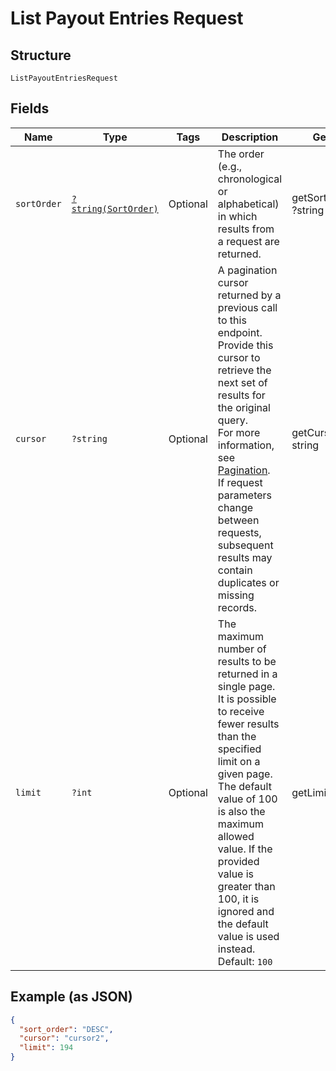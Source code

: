 
# List Payout Entries Request

## Structure

`ListPayoutEntriesRequest`

## Fields

| Name | Type | Tags | Description | Getter | Setter |
|  --- | --- | --- | --- | --- | --- |
| `sortOrder` | [`?string(SortOrder)`](../../doc/models/sort-order.md) | Optional | The order (e.g., chronological or alphabetical) in which results from a request are returned. | getSortOrder(): ?string | setSortOrder(?string sortOrder): void |
| `cursor` | `?string` | Optional | A pagination cursor returned by a previous call to this endpoint.<br>Provide this cursor to retrieve the next set of results for the original query.<br>For more information, see [Pagination](https://developer.squareup.com/docs/build-basics/common-api-patterns/pagination).<br>If request parameters change between requests, subsequent results may contain duplicates or missing records. | getCursor(): ?string | setCursor(?string cursor): void |
| `limit` | `?int` | Optional | The maximum number of results to be returned in a single page.<br>It is possible to receive fewer results than the specified limit on a given page.<br>The default value of 100 is also the maximum allowed value. If the provided value is<br>greater than 100, it is ignored and the default value is used instead.<br>Default: `100` | getLimit(): ?int | setLimit(?int limit): void |

## Example (as JSON)

```json
{
  "sort_order": "DESC",
  "cursor": "cursor2",
  "limit": 194
}
```

